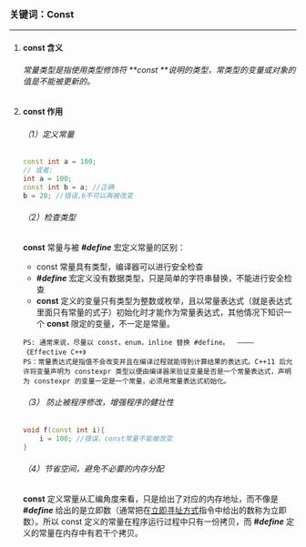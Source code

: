 ### 关键词：Const

------

1. #### const 含义

   ###### 常量类型是指使用类型修饰符 **const **说明的类型，常类型的变量或对象的值是不能被更新的。

2. #### const 作用

   ###### （1）定义常量

   ```c++
   const int a = 100;
   // 或者:
   int a = 100;
   const int b = a; //正确
   b = 20; //错误,b不可以再被改变
   ```

   ###### （2）检查类型

   **const** 常量与被 **$\#define$** 宏定义常量的区别：
   
   - const 常量具有类型，编译器可以进行安全检查
   - **$\#define$** 宏定义没有数据类型，只是简单的字符串替换，不能进行安全检查
   - **const** 定义的变量只有类型为整数或枚举，且以常量表达式（就是表达式里面只有常量的式子）初始化时才能作为常量表达式，其他情况下知识一个 **const** 限定的变量，不一定是常量。
   
   ```
   PS: 通常来说，尽量以 const，enum，inline 替换 #define。  ————《Effective C++》
   PS：常量表达式是指值不会改变并且在编译过程就能得到计算结果的表达式。C++11 后允许将变量声明为 constexpr 类型以便由编译器来验证变量是否是一个常量表达式，声明为 constexpr 的变量一定是一个常量，必须用常量表达式初始化。
   ```
   
   ###### （3） 防止被程序修改，增强程序的健壮性
   
   ```c++
   void f(const int i){
       i = 100; //错误，const常量不能被改变
   }
   ```
   
   ###### （4）节省空间，避免不必要的内存分配
   
   **const** 定义常量从汇编角度来看，只是给出了对应的内存地址，而不像是 **$\#define$** 给出的是立即数（通常把在[立即寻址方式](https://baike.baidu.com/item/立即寻址方式/6686429)指令中给出的数称为立即数）。所以 const 定义的常量在程序运行过程中只有一份拷贝，而  **$\#define$** 定义的常量在内存中有若干个拷贝。

